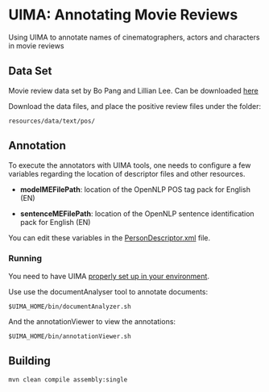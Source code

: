 # UIMA: Annotating Movie Reviews

Using UIMA to annotate names of cinematographers, actors and characters in movie reviews


## Data Set
Movie review data set by Bo Pang and Lillian Lee. Can be downloaded [here](http://www.cs.cornell.edu/People/pabo/movie-review-data/)

Download the data files, and place the positive review files under the folder:
```
resources/data/text/pos/
```

## Annotation

To execute the annotators with UIMA tools, one needs to configure a few variables regarding the location of descriptor files and other resources.

  - **modelMEFilePath**: location of the OpenNLP POS tag pack for English (EN)

  - **sentenceMEFilePath**: location of the OpenNLP sentence identification pack for English (EN)
  
 You can edit these variables in the [PersonDescriptor.xml](desc/PersonDescriptor.xml) file.


### Running

You need to have UIMA [properly set up in your environment](https://uima.apache.org/d/uimaj-current/overview_and_setup.html#ugr.ovv.eclipse_setup).


Use use the documentAnalyser tool to annotate documents:
```
$UIMA_HOME/bin/documentAnalyzer.sh
```

And the annotationViewer to view the annotations:
```
$UIMA_HOME/bin/annotationViewer.sh
```

## Building

```
mvn clean compile assembly:single
```
